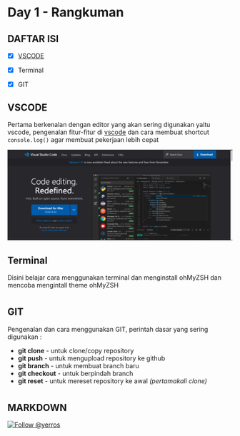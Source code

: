 # Day 1 - Rangkuman


## DAFTAR ISI
- [x] [VSCODE](#vscode)
- [x] Terminal
- [x] GIT



## VSCODE
Pertama berkenalan dengan editor yang akan sering digunakan yaitu vscode, 
pengenalan fitur-fitur di [vscode](https://code.visualstudio.com/) dan cara membuat shortcut `console.log()` agar membuat pekerjaan lebih cepat



![Screenshot](images/Screen-1.png)



## Terminal

Disini belajar cara menggunakan terminal dan menginstall ohMyZSH dan mencoba mengintall theme ohMyZSH

#

## GIT

Pengenalan dan cara menggunakan GIT, perintah dasar yang sering digunakan :

- **git clone** - untuk clone/copy repository
- **git push** - untuk mengupload repository ke github
- **git branch** - untuk membuat branch baru
- **git checkout** - untuk berpindah branch
- **git reset** - untuk mereset repository ke awal *(pertamakali clone)* 

#

## MARKDOWN

[![Follow @yerros](https://img.shields.io/twitter/follow/yerros?label=Follow+@yerros&style=flat)](https://twitter.com/intent/follow?screen_name=yerros)
